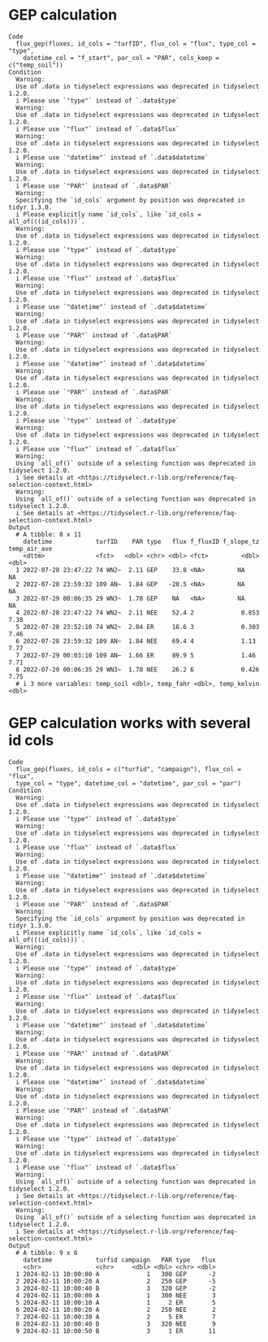 # GEP calculation

    Code
      flux_gep(fluxes, id_cols = "turfID", flux_col = "flux", type_col = "type",
        datetime_col = "f_start", par_col = "PAR", cols_keep = c("temp_soil"))
    Condition
      Warning:
      Use of .data in tidyselect expressions was deprecated in tidyselect 1.2.0.
      i Please use `"type"` instead of `.data$type`
      Warning:
      Use of .data in tidyselect expressions was deprecated in tidyselect 1.2.0.
      i Please use `"flux"` instead of `.data$flux`
      Warning:
      Use of .data in tidyselect expressions was deprecated in tidyselect 1.2.0.
      i Please use `"datetime"` instead of `.data$datetime`
      Warning:
      Use of .data in tidyselect expressions was deprecated in tidyselect 1.2.0.
      i Please use `"PAR"` instead of `.data$PAR`
      Warning:
      Specifying the `id_cols` argument by position was deprecated in tidyr 1.3.0.
      i Please explicitly name `id_cols`, like `id_cols = all_of(((id_cols)))`.
      Warning:
      Use of .data in tidyselect expressions was deprecated in tidyselect 1.2.0.
      i Please use `"type"` instead of `.data$type`
      Warning:
      Use of .data in tidyselect expressions was deprecated in tidyselect 1.2.0.
      i Please use `"flux"` instead of `.data$flux`
      Warning:
      Use of .data in tidyselect expressions was deprecated in tidyselect 1.2.0.
      i Please use `"datetime"` instead of `.data$datetime`
      Warning:
      Use of .data in tidyselect expressions was deprecated in tidyselect 1.2.0.
      i Please use `"PAR"` instead of `.data$PAR`
      Warning:
      Use of .data in tidyselect expressions was deprecated in tidyselect 1.2.0.
      i Please use `"datetime"` instead of `.data$datetime`
      Warning:
      Use of .data in tidyselect expressions was deprecated in tidyselect 1.2.0.
      i Please use `"PAR"` instead of `.data$PAR`
      Warning:
      Use of .data in tidyselect expressions was deprecated in tidyselect 1.2.0.
      i Please use `"type"` instead of `.data$type`
      Warning:
      Use of .data in tidyselect expressions was deprecated in tidyselect 1.2.0.
      i Please use `"flux"` instead of `.data$flux`
      Warning:
      Using `all_of()` outside of a selecting function was deprecated in tidyselect 1.2.0.
      i See details at <https://tidyselect.r-lib.org/reference/faq-selection-context.html>
      Warning:
      Using `all_of()` outside of a selecting function was deprecated in tidyselect 1.2.0.
      i See details at <https://tidyselect.r-lib.org/reference/faq-selection-context.html>
    Output
      # A tibble: 8 x 11
        datetime            turfID    PAR type   flux f_fluxID f_slope_tz temp_air_ave
        <dttm>              <fct>   <dbl> <chr> <dbl> <fct>         <dbl>        <dbl>
      1 2022-07-28 23:47:22 74 WN2~  2.11 GEP    33.8 <NA>         NA            NA   
      2 2022-07-28 23:59:32 109 AN~  1.84 GEP   -20.5 <NA>         NA            NA   
      3 2022-07-29 00:06:35 29 WN3~  1.78 GEP    NA   <NA>         NA            NA   
      4 2022-07-28 23:47:22 74 WN2~  2.11 NEE    52.4 2             0.853         7.38
      5 2022-07-28 23:52:10 74 WN2~  2.04 ER     18.6 3             0.303         7.46
      6 2022-07-28 23:59:32 109 AN~  1.84 NEE    69.4 4             1.13          7.77
      7 2022-07-29 00:03:10 109 AN~  1.66 ER     89.9 5             1.46          7.71
      8 2022-07-29 00:06:35 29 WN3~  1.78 NEE    26.2 6             0.426         7.75
      # i 3 more variables: temp_soil <dbl>, temp_fahr <dbl>, temp_kelvin <dbl>

# GEP calculation works with several id cols

    Code
      flux_gep(fluxes, id_cols = c("turfid", "campaign"), flux_col = "flux",
      type_col = "type", datetime_col = "datetime", par_col = "par")
    Condition
      Warning:
      Use of .data in tidyselect expressions was deprecated in tidyselect 1.2.0.
      i Please use `"type"` instead of `.data$type`
      Warning:
      Use of .data in tidyselect expressions was deprecated in tidyselect 1.2.0.
      i Please use `"flux"` instead of `.data$flux`
      Warning:
      Use of .data in tidyselect expressions was deprecated in tidyselect 1.2.0.
      i Please use `"datetime"` instead of `.data$datetime`
      Warning:
      Use of .data in tidyselect expressions was deprecated in tidyselect 1.2.0.
      i Please use `"PAR"` instead of `.data$PAR`
      Warning:
      Specifying the `id_cols` argument by position was deprecated in tidyr 1.3.0.
      i Please explicitly name `id_cols`, like `id_cols = all_of(((id_cols)))`.
      Warning:
      Use of .data in tidyselect expressions was deprecated in tidyselect 1.2.0.
      i Please use `"type"` instead of `.data$type`
      Warning:
      Use of .data in tidyselect expressions was deprecated in tidyselect 1.2.0.
      i Please use `"flux"` instead of `.data$flux`
      Warning:
      Use of .data in tidyselect expressions was deprecated in tidyselect 1.2.0.
      i Please use `"datetime"` instead of `.data$datetime`
      Warning:
      Use of .data in tidyselect expressions was deprecated in tidyselect 1.2.0.
      i Please use `"PAR"` instead of `.data$PAR`
      Warning:
      Use of .data in tidyselect expressions was deprecated in tidyselect 1.2.0.
      i Please use `"datetime"` instead of `.data$datetime`
      Warning:
      Use of .data in tidyselect expressions was deprecated in tidyselect 1.2.0.
      i Please use `"PAR"` instead of `.data$PAR`
      Warning:
      Use of .data in tidyselect expressions was deprecated in tidyselect 1.2.0.
      i Please use `"type"` instead of `.data$type`
      Warning:
      Use of .data in tidyselect expressions was deprecated in tidyselect 1.2.0.
      i Please use `"flux"` instead of `.data$flux`
      Warning:
      Using `all_of()` outside of a selecting function was deprecated in tidyselect 1.2.0.
      i See details at <https://tidyselect.r-lib.org/reference/faq-selection-context.html>
      Warning:
      Using `all_of()` outside of a selecting function was deprecated in tidyselect 1.2.0.
      i See details at <https://tidyselect.r-lib.org/reference/faq-selection-context.html>
    Output
      # A tibble: 9 x 6
        datetime            turfid campaign   PAR type   flux
        <chr>               <chr>     <dbl> <dbl> <chr> <dbl>
      1 2024-02-11 10:00:00 A             1   300 GEP      -2
      2 2024-02-11 10:00:20 A             2   250 GEP      -5
      3 2024-02-11 10:00:40 B             3   320 GEP      -2
      4 2024-02-11 10:00:00 A             1   300 NEE       3
      5 2024-02-11 10:00:10 A             1     2 ER        5
      6 2024-02-11 10:00:20 A             2   250 NEE       2
      7 2024-02-11 10:00:30 A             2     5 ER        7
      8 2024-02-11 10:00:40 B             3   320 NEE       9
      9 2024-02-11 10:00:50 B             3     1 ER       11

